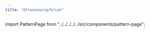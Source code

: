 ```yaml
---
title: "@freesewing/brian"
---
```


import PatternPage from "../../../../../src/components/pattern-page";

<PatternPage pattern="brian" />
